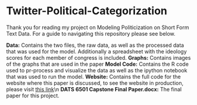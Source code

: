 # Twitter-Political-Categorization

Thank you for reading my project on Modeling Politicization on Short Form Text Data. For a guide to navigating this repository please see below.


**Data:** Contains the two files, the raw data, as well as the processed data that was used for the model. Additionally a spreadsheet with the ideology scores for each member of congress is included.
**Graphs:** Contains images of the graphs that are used in the paper
**Model Code:** Contains the R code used to pr-process and visualize the data as well as the ipython notebook that was used to run the model.
**Website:** Contains the full code for the website where this paper is discussed, to see the website in production, please visit [this link](http://www.nolsen.io/)\n
**DATS 6501 Capstone Final Paper.docx:** The final paper for this project.